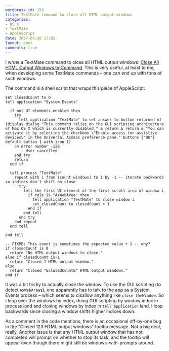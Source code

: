 ```yaml
---
wordpress_id: 156
title: TextMate command to close all HTML output windows
categories:
- OS X
- TextMate
- AppleScript
date: 2007-06-26 17:02
layout: post
comments: true
---
```

I wrote a TextMate command to close all HTML output windows: <a href="http://henrik.nyh.se/uploads/Close%20All%20HTML%20Output%20Windows.tmCommand">Close All HTML Output Windows.tmCommand</a>. This is very useful, at least to me, when developing some TextMate commands – one can end up with tons of such windows.

<!--more-->

The command is a shell script that wraps this piece of AppleScript:

``` applescript
set closedCount to 0
tell application "System Events"

  if not UI elements enabled then
    try
      tell application "TextMate" to set answer to button returned of (display dialog "This command relies on the GUI scripting architecture of Mac OS X which is currently disabled." & return & return & "You can activate it by selecting the checkbox \"Enable access for assistive devices\" in the Universal Access preference pane." buttons {"OK"} default button 1 with icon 1)
    on error number -128
      -- User cancelled
    end try
    return
  end if

  tell process "TextMate"
    repeat with i from (count windows) to 1 by -1 -- iterate backwards so indices don't shift on close
      try
        tell the first UI element of the first scroll area of window i
          if role is "AxWebArea" then
            tell application "TextMate" to close window i
            set closedCount to closedCount + 1
          end if
        end tell
      end try
    end repeat
  end tell

end tell

-- FIXME: This count is sometimes the expected value + 1 -- why?
if closedCount is 0
  return "No HTML output windows to close."
else if closedCount is 1
  return "Closed 1 HTML output window."
else
  return "Closed "&closedCount&" HTML output windows."
end if
```

It was a bit tricky to actually close the window. To use the GUI scripting (to detect <code>AxWebArea</code>s), one apparently has to talk to the app as a System Events process – which seems to disallow anything like <code>close theWindow</code>. So I loop over the windows by index, doing GUI scripting by window index in process land and closing windows by index in <code>tell application</code> land. I loop backwards since closing a window shifts higher indices down.

As a comment in the code mentions, there is an occasional off-by-one bug in the "Closed 123 HTML output windows" tooltip message. Not a big deal, really. Another issue is that any HTML output window that has not completed will prompt on whether to stop its task, and the tooltip will appear even though there might still be windows-with-prompts around.
